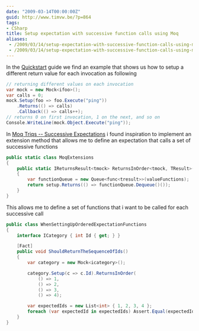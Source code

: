 ```yaml
---
date: "2009-03-14T00:00:00Z"
guid: http://www.timvw.be/?p=864
tags:
- CSharp
title: Setup expectation with successive function calls using Moq
aliases:
 - /2009/03/14/setup-expectation-with-successive-function-calls-using-moq/
 - /2009/03/14/setup-expectation-with-successive-function-calls-using-moq.html
---
```

In the [Quickstart](http://code.google.com/p/moq/wiki/QuickStart) guide we find an example that shows us how to setup a different return value for each invocation as following

```csharp
// returning different values on each invocation
var mock = new Mock<ifoo>();
var calls = 0;
mock.Setup(foo => foo.Execute("ping"))
	.Returns(() => calls)
	.Callback(() => calls++);
// returns 0 on first invocation, 1 on the next, and so on
Console.WriteLine(mock.Object.Execute("ping"));
```

In [Moq Triqs -- Successive Expectations](http://www.madprops.org/blog/moq-triqs-successive-expectations/) i found inspiration to implement an extension method that allows me to define an expectation that calls a set of successive functions

```csharp
public static class MoqExtensions
{
	public static IReturnsResult<tmock> ReturnsInOrder<tmock, TResult>(this ISetup<tmock, TResult> setup, params Func<tresult>[] valueFunctions) where TMock : class
	{
		var functionQueue = new Queue<func<tresult>>(valueFunctions);
		return setup.Returns(() => functionQueue.Dequeue()());
	}
}
```

This allows me to define a set of functions that i want to be called for each successive call

```csharp
public class WhenSettingUpOrderedExpectationFunctions
{
	interface ICategory { int Id { get; } }

	[Fact]
	public void ShouldReturnTheSequenceOfIds()
	{
		var category = new Mock<icategory>();

		category.Setup(c => c.Id).ReturnsInOrder(
			() => 1,
			() => 2,
			() => 3,
			() => 4);

		var expectedIds = new List<int> { 1, 2, 3, 4 };
		foreach (var expectedId in expectedIds) Assert.Equal(expectedId, category.Object.Id);
	}
}
```
